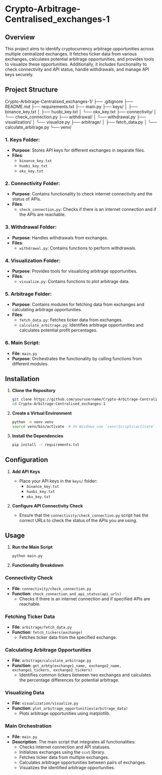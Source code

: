 # Crypto-Arbitrage-Centralised_exchanges-1

## Overview
This project aims to identify cryptocurrency arbitrage opportunities across multiple centralized exchanges. It fetches ticker data from various exchanges, calculates potential arbitrage opportunities, and provides tools to visualize these opportunities. Additionally, it includes functionality to check connectivity and API status, handle withdrawals, and manage API keys securely.

## Project Structure
Crypto-Arbitrage-Centralised_exchanges-1/
├── .gitignore
├── README.md
├── requirements.txt
├── main.py
├── keys/
│ ├── binance_key.txt
│ ├── huobi_key.txt
│ └── okx_key.txt
├── connectivity/
│ └── check_connection.py
├── withdrawal/
│ └── withdrawal.py
├── visualization/
│ └── visualize.py
├── arbitrage/
│ ├── fetch_data.py
│ └── calculate_arbitrage.py
└── venv/


### 1. **Keys Folder**: 
- **Purpose**: Stores API keys for different exchanges in separate files.
- **Files**:
  - `binance_key.txt`
  - `huobi_key.txt`
  - `okx_key.txt`

### 2. **Connectivity Folder**: 
- **Purpose**: Contains functionality to check internet connectivity and the status of APIs.
- **Files**:
  - `check_connection.py`: Checks if there is an internet connection and if the APIs are reachable.

### 3. **Withdrawal Folder**: 
- **Purpose**: Handles withdrawals from exchanges.
- **Files**:
  - `withdrawal.py`: Contains functions to perform withdrawals.

### 4. **Visualization Folder**: 
- **Purpose**: Provides tools for visualizing arbitrage opportunities.
- **Files**:
  - `visualize.py`: Contains functions to plot arbitrage data.

### 5. **Arbitrage Folder**: 
- **Purpose**: Contains modules for fetching data from exchanges and calculating arbitrage opportunities.
- **Files**:
  - `fetch_data.py`: Fetches ticker data from exchanges.
  - `calculate_arbitrage.py`: Identifies arbitrage opportunities and calculates potential profit percentages.

### 6. **Main Script**: 
- **File**: `main.py`
- **Purpose**: Orchestrates the functionality by calling functions from different modules.

## Installation

1. **Clone the Repository**
    ```sh
    git clone https://github.com/yourusername/Crypto-Arbitrage-Centralised_exchanges-1.git
    cd Crypto-Arbitrage-Centralised_exchanges-1
    ```

2. **Create a Virtual Environment**
    ```sh
    python -m venv venv
    source venv/bin/activate  # On Windows use `venv\Scripts\activate`
    ```

3. **Install the Dependencies**
    ```sh
    pip install -r requirements.txt
    ```

## Configuration

1. **Add API Keys**
   - Place your API keys in the `keys/` folder:
     - `binance_key.txt`
     - `huobi_key.txt`
     - `okx_key.txt`

2. **Configure API Connectivity Check**
   - Ensure that the `connectivity/check_connection.py` script has the correct URLs to check the status of the APIs you are using.

## Usage

1. **Run the Main Script**
    ```sh
    python main.py
    ```

2. **Functionality Breakdown**

### Connectivity Check
- **File**: `connectivity/check_connection.py`
- **Function**: `check_connection_and_api_status(api_urls)`
  - Checks if there is an internet connection and if specified APIs are reachable.

### Fetching Ticker Data
- **File**: `arbitrage/fetch_data.py`
- **Function**: `fetch_tickers(exchange)`
  - Fetches ticker data from the specified exchange.

### Calculating Arbitrage Opportunities
- **File**: `arbitrage/calculate_arbitrage.py`
- **Function**: `get_arbtg(exchange1_name, exchange2_name, exchange1_tickers, exchange2_tickers)`
  - Identifies common tickers between two exchanges and calculates the percentage differences for potential arbitrage.

### Visualizing Data
- **File**: `visualization/visualize.py`
- **Function**: `plot_arbitrage_opportunities(arbitrage_data)`
  - Plots arbitrage opportunities using matplotlib.

### Main Orchestration
- **File**: `main.py`
- **Description**: The main script that integrates all functionalities:
  - Checks internet connection and API statuses.
  - Initializes exchanges using the `ccxt` library.
  - Fetches ticker data from multiple exchanges.
  - Calculates arbitrage opportunities between pairs of exchanges.
  - Visualizes the identified arbitrage opportunities.

